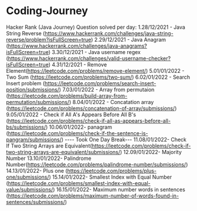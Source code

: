 # Coding-Journey
Hacker Rank (Java Journey)
  Question solved per day:
    1.28/12/2021 - Java String Reverse (https://www.hackerrank.com/challenges/java-string-reverse/problem?isFullScreen=true)
    2.29/12/2021 - Java Anagram (https://www.hackerrank.com/challenges/java-anagrams?isFullScreen=true)
    3.30/12/2021 - Java username regex (https://www.hackerrank.com/challenges/valid-username-checker?isFullScreen=true)
    4.31/12/2021 - Remove Element(https://leetcode.com/problems/remove-element/)
    5.01/01/2022 - Two Sum (https://leetcode.com/problems/two-sum/)
    6.02/01/2022 - Search Insert problem (https://leetcode.com/problems/search-insert-position/submissions/)
    7.03/01/2022 - Array from permutaion (https://leetcode.com/problems/build-array-from-permutation/submissions/)
    8.04/01/2022 - Concatation array (https://leetcode.com/problems/concatenation-of-array/submissions/)
    9.05/01/2022 - Check if All A's Appears Before All B's (https://leetcode.com/problems/check-if-all-as-appears-before-all-bs/submissions/)
    10.06/01/2022- panagram (https://leetcode.com/problems/check-if-the-sentence-is-pangram/submissions/)
    ---- Took One Day Break---
    11.08/01/2022- Check If Two String Arrays are Equivalent(https://leetcode.com/problems/check-if-two-string-arrays-are-equivalent/submissions/)
    12.09/01/2022- Majority Number
    13.10/01/2022- Palindrome Number(https://leetcode.com/problems/palindrome-number/submissions/)
    14.13/01/2022- Plus one (https://leetcode.com/problems/plus-one/submissions/)
    15.14/01/2022- Smallest Index with Equal Number (https://leetcode.com/problems/smallest-index-with-equal-value/submissions/)
    16.15/01/2022- Maximum number words in sentences (https://leetcode.com/problems/maximum-number-of-words-found-in-sentences/submissions/)
